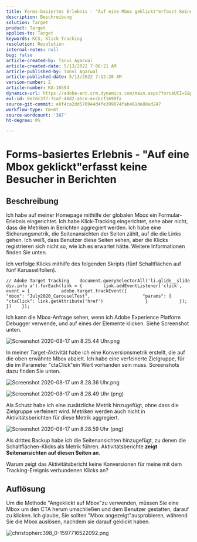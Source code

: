 ```yaml
---
title: Forms-basiertes Erlebnis - "Auf eine Mbox geklickt"erfasst keine Besucher in Berichten
description: Beschreibung
solution: Target
product: Target
applies-to: Target
keywords: KCS, Klick-Tracking
resolution: Resolution
internal-notes: null
bug: false
article-created-by: Tanvi Agarwal
article-created-date: 5/13/2022 7:08:21 AM
article-published-by: Tanvi Agarwal
article-published-date: 5/13/2022 7:12:28 AM
version-number: 2
article-number: KA-16594
dynamics-url: https://adobe-ent.crm.dynamics.com/main.aspx?forceUCI=1&pagetype=entityrecord&etn=knowledgearticle&id=590e9573-8bd2-ec11-a7b5-00224809c27a
exl-id: 0e7dc3f7-7caf-40d2-a5ce-eccbcf1699fa
source-git-commit: e8f4ca2dd578944d4fe399074fab461de88ad247
workflow-type: tm+mt
source-wordcount: '387'
ht-degree: 0%

---
```


# Forms-basiertes Erlebnis - &quot;Auf eine Mbox geklickt&quot;erfasst keine Besucher in Berichten

## Beschreibung


Ich habe auf meiner Homepage mithilfe der globalen Mbox ein Formular-Erlebnis eingerichtet. Ich habe Klick-Tracking eingerichtet, sehe aber nicht, dass die Metriken in Berichten aggregiert werden. Ich habe eine Sicherungsmetrik, die Seitenansichten der Seiten zählt, auf die die Links gehen. Ich weiß, dass Benutzer diese Seiten sehen, aber die Klicks registrieren sich nicht so, wie ich es erwartet hätte. Weitere Informationen finden Sie unten.





Ich verfolge Klicks mithilfe des folgenden Skripts (fünf Schaltflächen auf fünf Karussellfolien).




```
// Adobe Target Tracking    document.querySelectorAll('li.glide__slide div.info a').forEach(link = {        link.addEventListener('click', event = {            adobe.target.trackEvent({                    "mbox": "July2020_CarouselTest",                    "params": {                    "ctaClick": link.getAttribute('href')                }            });        })    });
```




Ich kann die Mbox-Anfrage sehen, wenn ich Adobe Experience Platform Debugger verwende, und auf eines der Elemente klicken. Siehe Screenshot unten.



![Screenshot 2020-08-17 um 8.25.44 Uhr.png](https://experienceleaguecommunities.adobe.com/t5/image/serverpage/image-id/26222i8EFBFA8432501D9E/image-size/medium?v=1.0&amp;amp;px=400 "Screenshot 2020-08-17 um 8.25.44 Uhr.png")



In meiner Target-Aktivität habe ich eine Konversionsmetrik erstellt, die auf die oben erwähnte Mbox abzielt. Ich habe eine verfeinerte Zielgruppe, für die im Parameter &quot;ctaClick&quot;ein Wert vorhanden sein muss. Screenshots dazu finden Sie unten.



![Screenshot 2020-08-17 um 8.28.36 Uhr.png](https://experienceleaguecommunities.adobe.com/t5/image/serverpage/image-id/26225i9E8B86819537BB25/image-size/medium?v=1.0&amp;amp;px=400 "Screenshot 2020-08-17 um 8.28.36 Uhr.png")

![Screenshot 2020-08-17 um 8.28.49 Uhr (png)](https://experienceleaguecommunities.adobe.com/t5/image/serverpage/image-id/26223i6D9AAA0A81236A58/image-size/medium?v=1.0&amp;amp;px=400 "Screenshot 2020-08-17 um 8.28.49 Uhr (png)")







Als Schutz habe ich eine zusätzliche Metrik hinzugefügt, ohne dass die Zielgruppe verfeinert wird. Metriken werden auch nicht in Aktivitätsberichten für diese Metrik aggregiert.



![Screenshot 2020-08-17 um 8.28.59 Uhr (png)](https://experienceleaguecommunities.adobe.com/t5/image/serverpage/image-id/26224iFF036B11B2E932FC/image-size/medium?v=1.0&amp;amp;px=400 "Screenshot 2020-08-17 um 8.28.59 Uhr (png)")



Als drittes Backup habe ich die Seitenansichten hinzugefügt, zu denen die Schaltflächen-Klicks als Metrik führen. Aktivitätsberichte <b>zeigt Seitenansichten auf diesen Seiten an</b>.



Warum zeigt das Aktivitätsbericht keine Konversionen für meine mit dem Tracking-Ereignis verbundenen Klicks an?


## Auflösung




Um die Methode &quot;Angeklickt auf Mbox&quot;zu verwenden, müssen Sie eine Mbox um den CTA herum umschließen und dem Benutzer gestatten, darauf zu klicken. Ich glaube, Sie sollten &quot;Mbox angezeigt&quot;ausprobieren, während Sie die Mbox auslösen, nachdem sie darauf geklickt haben.



![christopherc398_0-1597716522092.png](https://experienceleaguecommunities.adobe.com/t5/image/serverpage/image-id/26237i01409F8DF7D2F948/image-size/medium?v=1.0&amp;amp;px=400)
